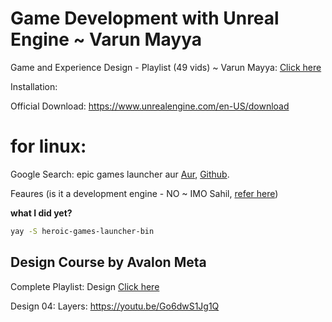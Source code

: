 # Game Development with Unreal Engine ~ Varun Mayya

Game and Experience Design - Playlist (49 vids) ~ Varun Mayya: [Click here](https://www.youtube.com/playlist?list=PL5DRb6AX7P4i0B-TErAp7Ur7LOoT9zzaM)

Installation:

Official Download: https://www.unrealengine.com/en-US/download



# for linux: 

Google Search: epic games launcher aur [Aur](https://aur.archlinux.org/packages/heroic-games-launcher-bin), [Github](https://github.com/Heroic-Games-Launcher/HeroicGamesLauncher).

Feaures (is it a development engine - NO ~ IMO Sahil, [refer here](https://github.com/Heroic-Games-Launcher/HeroicGamesLauncher#features-available-right-now))

**what I did yet?**

```bash
yay -S heroic-games-launcher-bin
```

## Design Course by Avalon Meta

Complete Playlist: Design [Click here](https://www.youtube.com/playlist?list=PL5DRb6AX7P4i8sLm2Nrvnvb_nTBoKjx7V)

Design 04: Layers: https://youtu.be/Go6dwS1Jg1Q

